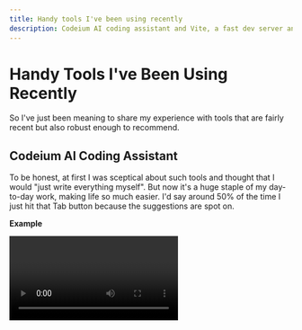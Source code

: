 ```yaml
---
title: Handy tools I've been using recently
description: Codeium AI coding assistant and Vite, a fast dev server and module bundler
---
```


# Handy Tools I've Been Using Recently

So I've just been meaning to share my experience with tools that are fairly recent but also robust enough to recommend. 

## Codeium AI Coding Assistant

To be honest, at first I was sceptical about such tools and thought that I would "just write everything myself". But now it's a huge staple of my day-to-day work, making life so much easier. I'd say around 50% of the time I just hit that Tab button because the suggestions are spot on.

**Example**

<video controls="controls" src="/blog/codeium.mp4" />

It works especially well for repetitive tasks: writing tests, documentation, debugging. From what I've seen it can also generate well-known algorithms if that's what your app needs. 

## Vite, a Fast Dev Server and Module Bundler

I've first dabbled into Vite when trying to speed up our Storybook dev and build times. And have been a fan ever since. 

Where it differs from Webpack is that it doesn't bundle your files on every change. Instead, it serves native ES modules directly to the browser. Which makes development experience, well, **instant**.

For production builds Vite uses Rollup with good default configuration. And it's of course customizable too.

Here's an example of production build for a large and decently complex project:

**Webpack**

![Webpack build](./webpack.png)
or 3.5 minutes

**Vite**
![Vite build](./vite.png)

To be fair, there're ways to optimize Webpack builds too, however, Vite is still faster from what I've seen.

So that about wraps it up for this post. I suggest you check out Vite and Codeium. Let me know how it worked out for you or maybe suggest some nifty finds of your own. Peace!

